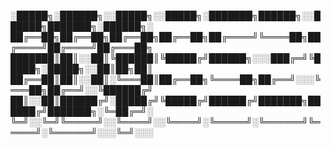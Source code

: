 
░█████╗░██████╗░░█████╗░░█████╗░███████╗██████╗░░██████╗███████╗░██████╗░
██╔══██╗██╔══██╗██╔══██╗██╔══██╗██╔════╝╚════██╗██╔════╝██╔════╝██╔═══██╗
███████║██║░░██║╚██████║╚█████╔╝██████╗░░░███╔═╝╚█████╗░█████╗░░██║██╗██║
██╔══██║██║░░██║░╚═══██║██╔══██╗╚════██╗██╔══╝░░░╚═══██╗██╔══╝░░╚██████╔╝
██║░░██║██████╔╝░█████╔╝╚█████╔╝██████╔╝███████╗██████╔╝███████╗░╚═██╔═╝░
╚═╝░░╚═╝╚═════╝░░╚════╝░░╚════╝░╚═════╝░╚══════╝╚═════╝░╚══════╝░░░╚═╝░░░
